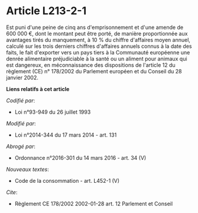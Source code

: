 # Article L213-2-1

Est puni d'une peine de cinq ans d'emprisonnement et d'une amende de 600 000 €, dont le montant peut être porté, de manière
proportionnée aux avantages tirés du manquement, à 10 % du chiffre d'affaires moyen annuel, calculé sur les trois derniers
chiffres d'affaires annuels connus à la date des faits, le fait d'exporter vers un pays tiers à la Communauté européenne une
denrée alimentaire préjudiciable à la santé ou un aliment pour animaux qui est dangereux, en méconnaissance des dispositions
de l'article 12 du règlement (CE) n° 178/2002 du Parlement européen et du Conseil du 28 janvier 2002.

**Liens relatifs à cet article**

_Codifié par_:

  - Loi n°93-949 du 26 juillet 1993

_Modifié par_:

  - Loi n°2014-344 du 17 mars 2014 - art. 131

_Abrogé par_:

  - Ordonnance n°2016-301 du 14 mars 2016 - art. 34 (V)

_Nouveaux textes_:

  - Code de la consommation - art. L452-1 (V)

_Cite_:

  - Règlement CE 178/2002 2002-01-28 art. 12 Parlement et Conseil
